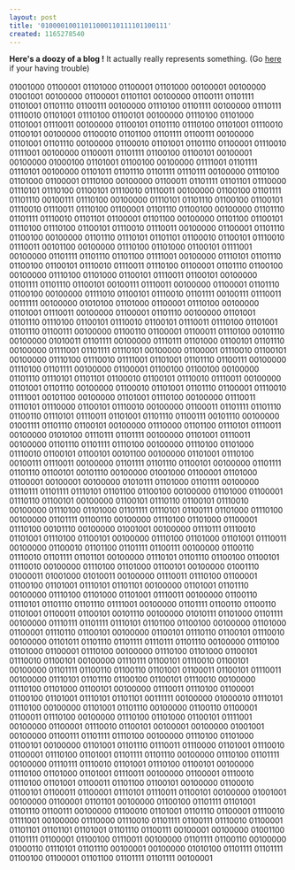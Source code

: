 ```yaml
---
layout: post
title: '01000010011011000110111101100111'
created: 1165278540
---
```

<p><span style="font-weight: bold;">Here&#39;s a doozy of a blog !</span> It actually really represents something. (Go <a href="http://nickciske.com/tools/binary.php">here </a>if your having trouble)<br />
	<br />
	01001000 01100001 01101000 01100001 01101000 00100001 00100000 01001001 00100000 01100001 01101101 00100000 01100111 01101111 01101001 01101110 01100111 00100000 01110100 01101111 00100000 01110111 01110010 01101001 01110100 01100101 00100000 01110100 01101000 01101001 01110011 00100000 01100101 01101110 01110100 01101001 01110010 01100101 00100000 01100010 01101100 01101111 01100111 00100000 01101001 01101110 00100000 01100010 01101001 01101110 01100001 01110010 01111001 00100000 01100011 01101111 01100100 01100101 00100001 00100000 01000100 01101001 01100100 00100000 01111001 01101111 01110101 00100000 01101011 01101110 01101111 01110111 00100000 01110100 01101000 01100001 01110100 00100000 01100011 01101111 01101101 01110000 01110101 01110100 01100101 01110010 01110011 00100000 01100100 01101111 01101110 00100111 01110100 00100000 01110101 01101110 01100100 01100101 01110010 01110011 01110100 01100001 01101110 01100100 00100000 01101110 01101111 01110010 01101101 01100001 01101100 00100000 01101100 01100101 01110100 01110100 01100101 01110010 01110011 00100000 01100001 01101110 01100100 00100000 01101110 01110101 01101101 01100010 01100101 01110010 01110011 00101100 00100000 01110100 01101000 01100101 01111001 00100000 01101111 01101110 01101100 01111001 00100000 01110101 01101110 01100100 01100101 01110010 01110011 01110100 01100001 01101110 01100100 00100000 01110100 01101000 01100101 01110011 01100101 00100000 01101111 01101110 01100101 00100111 01110011 00100000 01100001 01101110 01100100 00100000 01111010 01100101 01110010 01101111 00100111 01110011 00111111 00100000 01010100 01101000 01100001 01110100 00100000 01101001 01110011 00100000 01100001 01101110 00100000 01101001 01101110 01110100 01100101 01110010 01100101 01110011 01110100 01101001 01101110 01100111 00100000 01100110 01100001 01100011 01110100 00101110 00100000 01010011 01101111 00100000 01110111 01101000 01100101 01101110 00100000 01111001 01101111 01110101 00100000 01100001 01110010 01100101 00100000 01110100 01110010 01111001 01101001 01101110 01100111 00100000 01110100 01101111 00100000 01100001 01100100 01100100 00100000 01101110 01110101 01101101 01100010 01100101 01110010 01110011 00100000 01101001 01101110 00100000 01100010 01101001 01101110 01100001 01110010 01111001 00101100 00100000 01101001 01110100 00100000 01110011 01110101 01110000 01100101 01110010 00100000 01100011 01101111 01101110 01100110 01110101 01110011 01101001 01101110 01100111 00101110 00100000 01001111 01101110 01100101 00100000 01110000 01101100 01110101 01110011 00100000 01010100 01110111 01101111 00100000 01101001 01110011 00100000 01101110 01101111 01110100 00100000 01110100 01101000 01110010 01100101 01100101 00101100 00100000 01101001 01110100 00100111 01110011 00100000 01101111 01101110 01100101 00100000 01101111 01101110 01100101 00101110 00100000 01001000 01100001 01101000 01100001 00100001 00100000 01010111 01101000 01101111 00100000 01110111 01101111 01110101 01101100 01100100 00100000 01101000 01100001 01110110 01100101 00100000 01100101 01110110 01100101 01110010 00100000 01110100 01101000 01101111 01110101 01100111 01101000 01110100 00100000 01101111 01100110 00100000 01110100 01101000 01100001 01110100 00101110 00100000 01001001 00100000 01110111 01110010 01101001 01110100 01100101 00100000 01110100 01101000 01101001 01110011 00100000 01100010 01101100 01101111 01100111 00100000 01100110 01110010 01101111 01101101 00100000 01110101 01101110 01100100 01100101 01110010 00100000 01110100 01101000 01100101 00100000 01001110 01000011 01001000 01010011 00100000 01110011 01110100 01100001 01100100 01101001 01110101 01101101 00100000 01101001 01101110 00100000 01110100 01101000 01101001 01110011 00100000 01100110 01110101 01101110 01101110 01111001 00100000 01101111 01100110 01100110 01101001 01100011 01100101 00101110 00100000 01010111 01101000 01101111 00100000 01110111 01101111 01110101 01101100 01100100 00100000 01101000 01100001 01110110 01100101 00100000 01100101 01110110 01100101 01110010 00100000 01101011 01101110 01101111 01110111 01101110 00100000 01110100 01101000 01100001 01110100 00100000 01110100 01101000 01100101 01110010 01100101 00100000 01110111 01100101 01110010 01100101 00100000 01101111 01100110 01100110 01101001 01100011 01100101 01110011 00100000 01110101 01101110 01100100 01100101 01110010 00100000 01110100 01101000 01100101 00100000 01110011 01110100 01100001 01100100 01101001 01110101 01101101 00111111 00100000 01000010 01110101 01110100 00100000 01101001 01101110 00100000 01100110 01100001 01100011 01110100 00100000 01110100 01101000 01100101 01111001 00100000 01100001 01110010 01100101 00100001 00100000 01001001 00100000 01100111 01101111 01110100 00100000 01110100 01101000 01100101 00100000 01101001 01101110 01110011 01110000 01101001 01110010 01100001 01110100 01101001 01101111 01101110 00100000 01110100 01101111 00100000 01110111 01110010 01101001 01110100 01100101 00100000 01110100 01101000 01101001 01110011 00100000 01100001 01110010 01110100 01101001 01100011 01101100 01100101 00100000 01100010 01100101 01100011 01100001 01110101 01110011 01100101 00100000 01001001 00100000 01100001 01101101 00100000 01100100 01101111 01101001 01101110 01100111 00100000 01100010 01101001 01101110 01100001 01110010 01111001 00100000 01110000 01110010 01101111 01100111 01110010 01100001 01101101 01101101 01101001 01101110 01100111 00100001 00100000 01001100 01101111 01100001 01100100 01110011 00100000 01101111 01100110 00100000 01000110 01110101 01101110 00100001 00100000 01010100 01101111 01101111 01100100 01100001 01101100 01101111 01101111 00100001</p>
